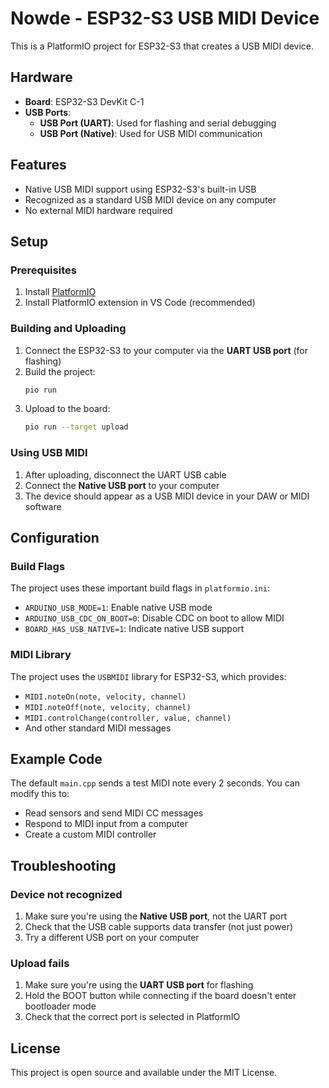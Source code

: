 # Nowde - ESP32-S3 USB MIDI Device

This is a PlatformIO project for ESP32-S3 that creates a USB MIDI device.

## Hardware

- **Board**: ESP32-S3 DevKit C-1
- **USB Ports**: 
  - **USB Port (UART)**: Used for flashing and serial debugging
  - **USB Port (Native)**: Used for USB MIDI communication

## Features

- Native USB MIDI support using ESP32-S3's built-in USB
- Recognized as a standard USB MIDI device on any computer
- No external MIDI hardware required

## Setup

### Prerequisites

1. Install [PlatformIO](https://platformio.org/install)
2. Install PlatformIO extension in VS Code (recommended)

### Building and Uploading

1. Connect the ESP32-S3 to your computer via the **UART USB port** (for flashing)
2. Build the project:
   ```bash
   pio run
   ```
3. Upload to the board:
   ```bash
   pio run --target upload
   ```

### Using USB MIDI

1. After uploading, disconnect the UART USB cable
2. Connect the **Native USB port** to your computer
3. The device should appear as a USB MIDI device in your DAW or MIDI software

## Configuration

### Build Flags

The project uses these important build flags in `platformio.ini`:

- `ARDUINO_USB_MODE=1`: Enable native USB mode
- `ARDUINO_USB_CDC_ON_BOOT=0`: Disable CDC on boot to allow MIDI
- `BOARD_HAS_USB_NATIVE=1`: Indicate native USB support

### MIDI Library

The project uses the `USBMIDI` library for ESP32-S3, which provides:
- `MIDI.noteOn(note, velocity, channel)`
- `MIDI.noteOff(note, velocity, channel)`
- `MIDI.controlChange(controller, value, channel)`
- And other standard MIDI messages

## Example Code

The default `main.cpp` sends a test MIDI note every 2 seconds. You can modify this to:

- Read sensors and send MIDI CC messages
- Respond to MIDI input from a computer
- Create a custom MIDI controller

## Troubleshooting

### Device not recognized

1. Make sure you're using the **Native USB port**, not the UART port
2. Check that the USB cable supports data transfer (not just power)
3. Try a different USB port on your computer

### Upload fails

1. Make sure you're using the **UART USB port** for flashing
2. Hold the BOOT button while connecting if the board doesn't enter bootloader mode
3. Check that the correct port is selected in PlatformIO

## License

This project is open source and available under the MIT License.
